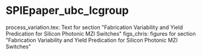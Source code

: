 # SPIEpaper_ubc_lcgroup

process_variation.tex: Text for section "Fabrication Variability and Yield Predication for Silicon Photonic MZI Switches"
figs_chris: figures for section "Fabrication Variability and Yield Predication for Silicon Photonic MZI Switches"
